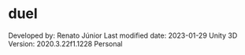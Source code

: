 # duel
Developed by: Renato Júnior
Last modified date: 2023-01-29
Unity 3D Version: 2020.3.22f1.1228 Personal